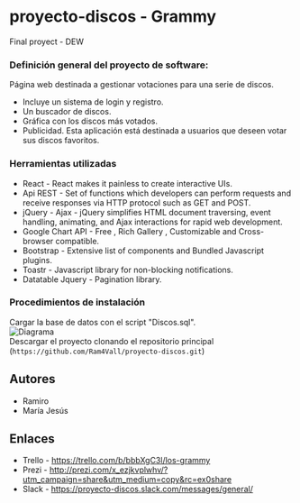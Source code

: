 # proyecto-discos - Grammy

Final proyect - DEW

### Definición general del proyecto de software:  
Página web destinada a gestionar votaciones para una serie de discos. 
* Incluye un sistema de login y registro.  
* Un buscador de discos.  
* Gráfica con los discos más votados.  
* Publicidad.
Esta aplicación está destinada a usuarios que deseen votar sus discos favoritos.

### Herramientas	utilizadas

* React - React makes it painless to create interactive UIs.
* Api REST - Set of functions which developers can perform requests and receive responses via HTTP protocol such as GET and POST.
* jQuery - Ajax - jQuery simplifies HTML document traversing, event handling, animating, and Ajax interactions for rapid web development.
* Google Chart API - Free , Rich Gallery , Customizable and Cross-browser compatible.
* Bootstrap - Extensive list of components and Bundled Javascript plugins.
* Toastr - Javascript library for non-blocking notifications.
* Datatable Jquery - Pagination library.

### Procedimientos	de	instalación

Cargar la base de datos con el script "Discos.sql".  
![Diagrama](http://i67.tinypic.com/261yddc.jpg)  
Descargar el proyecto clonando el repositorio principal (`https://github.com/Ram4Vall/proyecto-discos.git`)  

## Autores

* Ramiro
* María Jesús

## Enlaces

* Trello - https://trello.com/b/bbbXgC3l/los-grammy
* Prezi - http://prezi.com/x_ezjkvplwhv/?utm_campaign=share&utm_medium=copy&rc=ex0share
* Slack - https://proyecto-discos.slack.com/messages/general/
